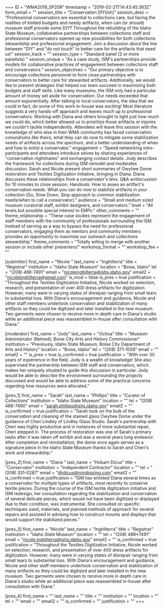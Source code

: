 +++
ID = "WMA2019_SP20R"
timestamp = "2019-02-21T14:43:45.363Z"
form_email = ""
session_title = "Conservation DIY(ish)"
session_desc = "Professional conservators are essential to collections care, but facing the realities of limited budgets and needy artifacts, when can (or should) museum staff provide some DIY? Throughout the rebuilding of the Idaho State Museum, collaborative partnerships between collections staff and professional conservators opened up new possibilities for both collections stewardship and professional engagement. Join a discussion about the line between \"DIY\" and \"do not touch\" to better care for the artifacts that need us!"
session_track = ""
session_type = "Standard panel (2 or more panelists) "
session_unique = "As a case study, ISM's partnerships provide models for collaborative practices of engagement between collections staff and conservators."
session_objectives = "Our primary objective is to encourage collections personnel to form close partnerships with conservators to better care for stewarded artifacts. Additionally, we would like to present strategies that helped our team succeed in maximizing both budgets and staff skills. Like many museums, the ISM only had a particular amount of money set aside for conservation. Our needs exceeded that amount exponentially. After talking to local conservators, the idea that we could in fact, do some of this work in-house was exciting! Most literature suggests a very hands-off approach and leaves much up to professional conservators. Working with Diana and others brought to light just how much we could do, which better allowed us to prioritize those artifacts or injuries we couldn't tackle independently. Attendees will leave this session with the knowledge of who else in their WMA community has faced conservation conundrums like theirs, what they can do now to mitigate some stabilization needs of artifacts across the spectrum, and a better understanding of when and how to enlist a conservator."
engagement = "Speed networking intro-participants and attendees introduce selves by sharing experiences of \"conservation nightmares\" and exchanging contact details. Jody describes the framework for collections during ISM remodel and moderates discussion. Sarah and Nicole present short summaries of Owyhee Dome restoration and Textiles Digitization Initiative, bringing in Diana. Diana discusses these relationships from a conservator's lens. Q&A w/discussion for 10 minutes to close session. Handouts: How to asses an artifact's conservation needs. What you can do now to stabilize artifacts in your collection (Go, Slow Down, Stop approach to common stabilization needs/when to call a conservator)."
audience = "Small and medium sized museum curatorial staff, exhibit designers, and conservators."
level = "All levels but possible special interest to EMPs."
other_comments = ""
theme_relationship = "These case studies represent the engagement of staff members with the community of professionals surrounding the ISM. Instead of serving as a way to bypass the need for professional conservators, engaging them as mentors and community members provides an opportunity to maximize our outreach and collections stewardship."
theme_comments = "Totally willing to merge with another session or include other presenters!"
workshop_format = ""
workshop_fee = ""

[submitter]
first_name = "Nicole "
last_name = "Inghilterra"
title = "Registrar"
institution = "Idaho State Museum"
location = "Boise, Idaho"
tel = "(208) 488-7491"
email = "nicoleinghilterra@ishs.idaho.gov"
email2 = "nicolelinghilterra@gmail.com"
is_mod = false
is_pres = true
justification = "Throughout the Textiles Digitization Initiative, Nicole worked on selection, research, and presentation of over 400 dress artifacts for digitization. However, many were in varying states of disrepair ranging from small tears to substantial loss. With Diana's encouragement and guidance, Nicole and other staff members undertook conservation and stabilization of many artifacts so they could be digitized and later installed in the new museum. Two garments were chosen to receive more in depth care in Diana's studio while an additional piece was reassembled in-house after consultation with Diana."

[moderator]
first_name = "Jody"
last_name = "Ochoa"
title = "Museum Administrator (Retired); Boise City Arts and History Commissioner"
institution = "Previously, Idaho State Museum; Boise City Department of Arts and History"
location = "Boise, Idaho"
tel = "(208) 371-1059"
email = ""
email2 = ""
is_pres = true
is_confirmed = true
justification = "With over 30 years of experience in the field, Jody is a wealth of knowledge! She also supervised the partnership between ISM staff and conservators, which makes her uniquely situated to guide this discussion in particular. Jody would be able to describe the environment surrounding the projects discussed and would be able to address some of the practical concerns regarding how resources were allocated."

[pres_1]
first_name = "Sarah"
last_name = "Phillips"
title = "Curator of Collections"
institution = "Idaho State Museum"
location = ""
tel = "(208) 488-7490"
email = "sarah.phillips@ishs.idaho.gov"
email2 = ""
is_confirmed = true
justification = "Sarah took on the bulk of the conservation and cleaning of the stained glass Owyhee Dome under the guidance of Cheri Lindley of Lindley Glass Studio. Sarah's partnership with Cheri was highly productive and in instances of more substantial repair, Cheri stepped in. The process of restoration was one of Sarah's primary tasks after it was taken off exhibit and was a several years long endeavor. After completion and reinstallation, the dome once again serves as a signature piece in the Idaho State Museum thanks to Sarah and Cheri's work and stewardship."

[pres_2]
first_name = "Diana "
last_name = "Hobart-Dicus"
title = "Conservator"
institution = "Independent Contractor"
location = ""
tel = "(208) 331-0287"
email = "dhdicus@mindspring.com"
email2 = ""
is_confirmed = true
justification = "ISM has enlisted Diana several times as a conservator for multiple types of artifacts, most recently to conserve textile pieces. During the course of the ISM textile digitization initiative and ISM redesign, her consultation regarding the stabilization and conservation of several delicate pieces, which would not have been digitized or displayed due to their condition, was instrumental. She consulted on specific techniques used, materials, and planned methods of approach for several repairs and assisted in advising how to construct mounts and displays that would support the stabilized pieces."

[pres_3]
first_name = "Nicole"
last_name = "Inghilterra"
title = "Registrar"
institution = "Idaho State Museum"
location = ""
tel = "(208) 488*7491"
email = "nicole.inghilterra@ishs.idaho.gov"
email2 = ""
is_confirmed = true
justification = "Throughout the Textiles Digitization Initiative, Nicole worked on selection, research, and presentation of over 400 dress artifacts for digitization. However, many were in varying states of disrepair ranging from small tears to substantial loss. With Diana's encouragement and guidance, Nicole and other staff members undertook conservation and stabilization of many artifacts so they could be digitized and later installed in the new museum. Two garments were chosen to receive more in depth care in Diana's studio while an additional piece was reassembled in-house after consultation with Diana."

[pres_4]
first_name = ""
last_name = ""
title = ""
institution = ""
location = ""
tel = ""
email = ""
email2 = ""
is_confirmed = ""
justification = ""
+++
